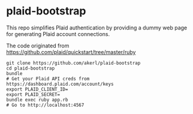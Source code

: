plaid-bootstrap
==============

This repo simplifies Plaid authentication by providing a dummy web page for generating Plaid account connections.

The code originated from https://github.com/plaid/quickstart/tree/master/ruby 

```
git clone https://github.com/akerl/plaid-bootstrap
cd plaid-bootstrap
bundle
# Get your Plaid API creds from https://dashboard.plaid.com/account/keys
export PLAID_CLIENT_ID=
export PLAID_SECRET=
bundle exec ruby app.rb
# Go to http://localhost:4567
```
